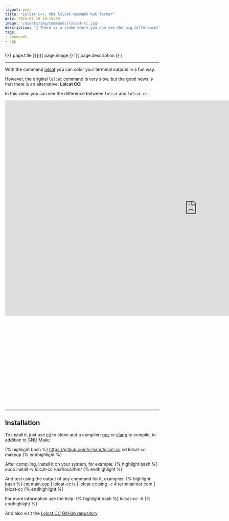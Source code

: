 ```yaml
---
layout: post
title: "Lolcat C++, the lolcat command but faster"
date: 2024-07-16 10:15:55
image: '/assets/img/commands/lolcat-cc.jpg'
description: "🌈 There is a video where you can see the big difference!"
tags:
- commands
- cpp
---
```


![{{ page.title }}]({{ page.image }} '{{ page.description }}')

---

With the command [lolcat](https://terminalroot.com.br/2015/05/divirta-se-colorindo-seu-terminal.html) you can color your terminal outputs in a fun way.

However, the original `lolcat` command is very slow, but the good news is that there is an alternative: **Lolcat CC**!

In this video you can see the difference between `lolcat` and `lolcat-cc`:

<iframe width="1253" height="705" src="https://www.youtube.com/embed/vGjqibfE2yE" title="YouTube video player" frameborder="0" allow="accelerometer; autoplay; clipboard- write; encrypted-media; gyroscope; picture-in-picture" allowfullscreen></iframe>


<!-- SQUARE - GAMES ROOT -->
<script async src="//pagead2.googlesyndication.com/pagead/js/adsbygoogle.js"></script>
<ins class="adsbygoogle"
style="display:inline-block;width:336px;height:280px"
data-ad-client="ca-pub-2838251107855362"
data-ad-slot="5351066970"></ins>
<script>
(adsbygoogle = window.adsbygoogle || []).push({});
</script>

---

## Installation
To install it, just use [git](https://terminalroot.com.br/tags#git) to clone and a compiler: [gcc](https://terminalroot.com.br/tags#gcc) or [clang](https://terminalroot.com.br/tags#clang) to compile, in addition to [GNU Make](https://terminalroot.com.br/tags#make):

{% highlight bash %}
https://github.com/n-ham/lolcat-cc
cd lolcat-cc
makeup
{% endhighlight %}

After compiling, install it on your system, for example:
{% highlight bash %}
sudo install -v lolcat-cc /usr/local/bin/
{% endhighlight %}

And test using the output of any command for it, examples:
{% highlight bash %}
cat main.cpp | lolcat-cc
ls | lolcat-cc
ping -c 4 terminalroot.com | lolcat-cc
{% endhighlight %}

For more information use the help:
{% highlight bash %}
lolcat-cc -h
{% endhighlight %}

And also visit the [Lolcat CC GitHub repository](https://github.com/n-ham/lolcat-cc)
